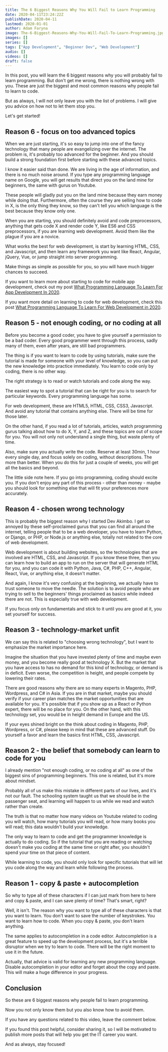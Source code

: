 ```yaml
---
title: The 6 Biggest Reasons Why You Will Fail to Learn Programming
date: 2020-04-11T23:24:22Z
publishDate: 2020-04-11
lastmod: 2020-01-01
author: Adam Faryna
image: The-6-Biggest-Reasons-Why-You-Will-Fail-To-Learn-Programming.jpg
images: []
series: []
tags: ["App Development", "Beginner Dev", "Web Development"]
audio: []
videos: []
draft: false
---
```


In this post, you will learn the 6 biggest reasons why you will probably fail to learn programming. But don't get me wrong, there is nothing wrong with you. These are just the biggest and most common reasons why people fail to learn to code.

But as always, I will not only leave you with the list of problems. I will give you advice on how not to let them stop you.

Let's get started!

## Reason 6 - focus on too advanced topics

When we are just starting, it's so easy to jump into one of the fancy technology that many people are evangelizing over the internet. The problem is, it's probably too advanced for the beginner. And you should build a strong foundation first before starting with these advanced topics.

I know it easier said than done. We are living in the age of information, and there is no much noise around. If you type any programming language name on Google, you will get results that direct you on the land mine for beginners, the same with gurus on Youtube.

These people will gladly put you on the land mine because they earn money while doing that. Furthermore, often the course they are selling how to code in X, is the only thing they know, so they can't tell you which language is the best because they know only one.

When you are starting, you should definitely avoid and code preprocessors, anything that gets code X and render code Y, like ES6 and CSS preprocessors, if you are learning web development. Avoid them like the plague if you are a novice.

What works the best for web development, is start by learning HTML, CSS, and Javascript, and then learn any framework you want like React, Angular, jQuery, Vue, or jump straight into server programming.

Make things as simple as possible for you, so you will have much bigger chances to succeed.

If you want to learn more about starting to code for mobile app development, check out my post [What Programming Language To Learn For App Development In 2020](/posts/what-programming-language-to-learn-for-app-development-in-2020/).

If you want more detail on learning to code for web development, check this post [What Programming Language To Learn For Web Development in 2020](/posts/what-programming-language-to-learn-for-web-development-in-2020/).

## Reason 5 - not enough coding, or no coding at all

Before you become a good coder, you have to give yourself a permission to be a bad coder. Every good programmer went through this process, sadly many of them, even after years, are still bad programmers.

The thing is if you want to learn to code by using tutorials, make sure the tutorial is made for someone with your level of knowledge, so you can put the new knowledge into practice immediately. You learn to code only by coding, there is no other way.

The right strategy is to read or watch tutorials and code along the way.

The easiest way to spot a tutorial that can be right for you is to search for particular keywords. Every programming language has some.

For web development, these are HTML5, HTML, CSS, CSS3, Javascript. And avoid any tutorial that contains anything else. There will be time for those later.

On the other hand, if you read a lot of tutorials, articles, watch programming gurus talking about how to do X, Y, and Z, and these topics are out of scope for you. You will not only not understand a single thing, but waste plenty of time.

Also, make sure you actually write the code. Reserve at least 30min, 1 hour every single day, and focus solely on coding, without descriptions. The more than better. When you do this for just a couple of weeks, you will get all the basics and beyond.

The little side note here. If you go into programming, coding should excite you. If you don't enjoy any part of this process - other than money - maybe you should look for something else that will fit your preferences more accurately.

## Reason 4 - chosen wrong technology

This is probably the biggest reason why I started Dev Akimbo. I get so annoyed by these self-proclaimed gurus that you can find all around the internet, telling people that to be a web developer, you have to learn Python, or Django, or PHP, or Node.js or anything else, totally not related to the core of web development.

Web development is about building websites, so the technologies that are involved are HTML, CSS, and Javascript. If you know these three, then you can learn how to build an app to run on the server that will generate HTML for you, and you can code it with Python, Java, C#, PHP, C++, Angular, React, Vue, or anything else, it doesn't matter.

And again, I know it's very confusing at the beginning, we actually have to trust someone to move the needle. The solution is to avoid people who are trying to sell to the beginners' things proclaimed as basics while indeed there are not. This is especially true with web development.

If you focus only on fundamentals and stick to it until you are good at it, you set yourself for success.

## Reason 3 - technology-market unfit

We can say this is related to "choosing wrong technology", but I want to emphasize the market importance here.

Imagine the situation that you have invested plenty of time and maybe even money, and you become really good at technology X. But the market that you have access to has no demand for this kind of technology, or demand is in deficit. Even worse, the competition is height, and people compete by lowering their rates.

There are good reasons why there are so many experts in Magento, PHP, Wordpress, and C# in Asia. If you are in that market, maybe you should verify if your career plan matches the market opportunities that are available for you. It's possible that if you show up as a React or Python expert, there will be no place for you. On the other hand, with this technology set, you would be in height demand in Europe and the US.

If your eyes shined bright on the think about coding in Magento, PHP, Wordpress, or C#, please keep in mind that these are advanced stuff. Do yourself a favor and learn the basics first HTML, CSS, Javascript.

## Reason 2 - the belief that somebody can learn to code for you

I already mention "not enough coding, or no coding at all" as one of the biggest sins of programming beginners. This one is related, but it's more about mindset.

Probably all of us make this mistake in different parts of our lives, and it's not our fault. The schooling system taught us that we should be in the passenger seat, and learning will happen to us while we read and watch rather than create.

The truth is that no matter how many videos on Youtube related to coding you will watch, how many tutorials you will read, or how many books you will read; this data wouldn't build your knowledge.

The only way to learn to code and get the programmer knowledge is actually to do coding. So if the tutorial that you are reading or watching doesn't make you coding at the same time or right after, you shouldn't spend your time on that piece of content.

While learning to code, you should only look for specific tutorials that will let you code along the way and learn while following the process.

## Reason 1 - copy &amp; paste + autocompletion

So why to type all of these characters if I can just mark from here to here and copy &amp; paste, and I can save plenty of time? That's smart, right?

Well, it isn't. The reason why you want to type all of these characters is that you want to learn. You don't want to save the number of keystrokes. You want to learn how to code. When you copy &amp; paste, you don't learn anything.

The same applies to autocompletion in a code editor. Autocompletion is a great feature to speed up the development process, but it's a terrible disruptor when we try to learn to code. There will be the right moment to use it in the future.

Actually, that advice is valid for learning any new programming language. Disable autocompletion in your editor and forget about the copy and paste. This will make a huge difference in your progress.

## Conclusion

So these are 6 biggest reasons why people fail to learn programming.

Now you not only know them but you also know how to avoid them.

If you have any questions related to this video, leave the comment below.

If you found this post helpful, consider sharing it, so I will be motivated to publish more posts that will help you get the IT career you want.

And as always, stay focused!